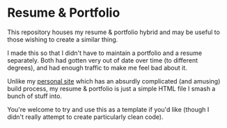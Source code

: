 # Resume & Portfolio

This repository houses my resume & portfolio hybrid and may be useful to those wishing to create a similar thing.

I made this so that I didn't have to maintain a portfolio and a resume separately. Both had gotten very out of date over time (to different degrees), and had enough traffic to make me feel bad about it.

Unlike my [personal site](https://github.com/itsjohncs/johncs.com) which has an absurdly complicated (and amusing) build process, my resume & portfolio is just a simple HTML file I smash a bunch of stuff into.

You're welcome to try and use this as a template if you'd like (though I didn't really attempt to create particularly clean code).

